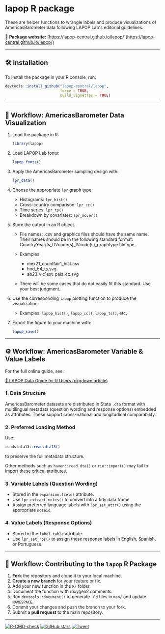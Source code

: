 # lapop R package

These are helper functions to wrangle labels and produce visualizations of AmericasBarometer data following LAPOP Lab's editorial guidelines.

🔗 **Package website:** [https://lapop-central.github.io/lapop/](https://lapop-central.github.io/lapop/)

---

## 🛠️ Installation

To install the package in your R console, run:

```r
devtools::install_github("lapop-central/lapop", 
                         force = TRUE, 
                         build_vignettes = TRUE)
```

---

## 🎨 Workflow: AmericasBarometer Data Visualization

1. Load the package in R:

   ```r
   library(lapop)
   ```

2. Load LAPOP Lab fonts:

   ```r
   lapop_fonts()
   ```

3. Apply the AmericasBarometer sampling design with:

   ```r
   lpr_data()
   ```

4. Choose the appropriate `lpr` graph type:
   - Histograms: `lpr_hist()`
   - Cross-country comparison: `lpr_cc()`
   - Time series: `lpr_ts()`
   - Breakdown by covariates: `lpr_mover()`

5. Store the output in an R object.
   - File names: .csv and graphics files should have the same name. Their names should be in the following standard format: CountryYear/ts_DVcode(s)_IVcode(s)_graphtype.filetype.
   - Examples:
      
      - mex21_countfair1_hist.csv
      - hnd_b4_ts.svg
      - ab23_vic1ext_pais_cc.svg
   - There will be some cases that do not easily fit this standard. Use your best judgment.

7. Use the corresponding `lapop` plotting function to produce the visualization:
   - Examples: `lapop_hist()`, `lapop_cc()`, `lapop_ts()`, etc.

8. Export the figure to your machine with:

   ```r
   lapop_save()
   ```

---

## ⚙️ Workflow: AmericasBarometer Variable & Value Labels

For the full online guide, see:

<a href="https://lapop-central.github.io/lapop/articles/lapop-r-labels.html" target="_blank">📖 LAPOP Data Guide for R Users (pkgdown article)</a>

### 1. Data Structure

AmericasBarometer datasets are distributed in Stata `.dta` format with multilingual metadata (question wording and response options) embedded as attributes. These support cross-national and longitudinal comparability.

### 2. Preferred Loading Method

Use:

```r
readstata13::read.dta13()
```

to preserve the full metadata structure.

Other methods such as `haven::read_dta()` or `rio::import()` may fail to import these critical attributes.

### 3. Variable Labels (Question Wording)

- Stored in the `expansion.fields` attribute.
- Use `lpr_extract_notes()` to convert into a tidy data frame.
- Assign preferred language labels with `lpr_set_attr()` using the appropriate `noteid`.

### 4. Value Labels (Response Options)

- Stored in the `label.table` attribute.
- Use `lpr_set_ros()` to assign these response labels in English, Spanish, or Portuguese.

---

## 🤝 Workflow: Contributing to the `lapop` R Package

1. **Fork** the repository and clone it to your local machine.
2. **Create a new branch** for your feature or fix.
3. Add your new function in the `R/` folder.
4. Document the function with roxygen2 comments.
5. Run `devtools::document()` to generate `.Rd` files in `man/` and update `NAMESPACE`.
6. Commit your changes and push the branch to your fork.
7. Submit a **pull request** to the main repository.

---
<!-- badges: start -->
[![R-CMD-check](https://github.com/lapop-central/lapop-viz/actions/workflows/R-CMD-check.yaml/badge.svg)](https://github.com/lapop-central/lapop-viz/actions/workflows/R-CMD-check.yaml)
[![GitHub stars](https://img.shields.io/github/stars/lapop-central/lapop.svg?style=social&label=Star&maxAge=3600)](https://github.com/lapop-central/lapop/stargazers)
[![Tweet](https://cdn.prod.website-files.com/5e0f1144930a8bc8aace526c/65dd9eb5aaca434fac4f1ca4_shields.io.svg)](https://twitter.com/intent/tweet?url=https://github.com/lapop-central/lapop&text=Check%20out%20the%20lapop%20R%20package%20for%20working%20with%20the%20AmericasBarometer%20data!%20%23rstats%20%23lapop%20%23AmericasBarometer%20%23opensource)
<!-- badges: end -->
